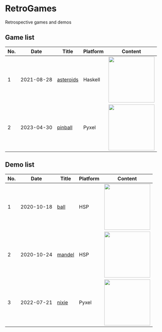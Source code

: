 # RetroGames

Retrospective games and demos

## Game list

|No.|Date|Title|Platform|Content|
|---|----|----|---------|-------|
|1|2021-08-28|[asteroids](https://github.com/jay-kumogata/RetroGames/tree/main/haskell/asteroids)|Haskell|<img src="https://github.com/jay-kumogata/RetroGames/blob/main/haskell/asteroids/screenshots/asteroids02.png" width="150">|
|2|2023-04-30|[pinball](https://github.com/jay-kumogata/RetroGames/tree/main/pyxel/pinball)|Pyxel|<img src="https://github.com/jay-kumogata/RetroGames/blob/main/pyxel/pinball/screenshots/Pinball02.gif" width="150">|

## Demo list

|No.|Date|Title|Platform|Content|
|---|----|----|---------|-------|
|1|2020-10-18|[ball](https://github.com/jay-kumogata/RetroGames/tree/main/hsp/ball)|HSP|<img src="https://github.com/jay-kumogata/RetroGames/raw/main/hsp/ball/screenshots/hsp01.png" width="150">|
|2|2020-10-24|[mandel](https://github.com/jay-kumogata/RetroGames/tree/main/hsp/mandel)|HSP|<img src="https://github.com/jay-kumogata/RetroGames/raw/main/hsp/mandel/screenshots/hsp03.png" width="150">|
|3|2022-07-21|[nixie](https://github.com/jay-kumogata/RetroGames/tree/main/pyxel/nixie)|Pyxel|<img src="https://github.com/jay-kumogata/RetroGames/raw/main/pyxel/nixie/screenshots/Nixie01.gif" width="150">|
